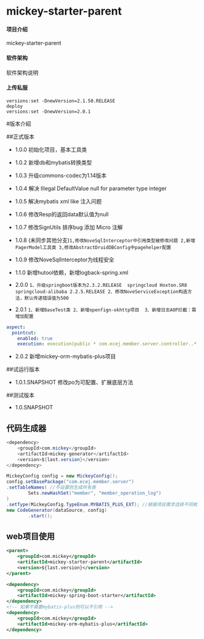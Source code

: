 # mickey-starter-parent

#### 项目介绍
mickey-starter-parent

#### 软件架构
软件架构说明

#### 上传私服
```
versions:set -DnewVersion=2.1.50.RELEASE
deploy
versions:set -DnewVersion=2.0.1
```
#版本介紹

##正式版本
* 1.0.0 初始化项目，基本工具类
* 1.0.2 新增db和mybatis转换类型
* 1.0.3 升级commons-codec为1.14版本
* 1.0.4 解决 Illegal DefaultValue null for parameter type integer
* 1.0.5 解决mybatis xml like 注入问题
* 1.0.6 修改Resp的返回data默认值为null
* 1.0.7 修改SignUtils 排序bug 添加 Micro 注解
* 1.0.8 (未同步其他分支)`1,修改NoveSqlInterceptor中引用类型被修改问题
         2,新增PagerModel工具类
         3,修改AbstractDruidDBConfig中pagehelper配置`
* 1.0.9 修改NoveSqlInterceptor为线程安全
* 1.1.0 新增hutool依赖，新增logback-spring.xml

* 2.0.0 `1、升级springboot版本为2.3.2.RELEASE 
                springcloud Hoxton.SR8
                springcloud-alibaba 2.2.5.RELEASE
         2、修改NoveServiceException构造方法，默认传递错误值为500`
  
* 2.0.1 `1、新增BaseTest类
         2、新增openfign-okhttp项目 
         3、新增日志AOP拦截：需增加配置`
  
``` yaml
aspect:
  pointcut:
    enabled: true
    execution: execution(public * com.ecej.member.server.controller..*.*(..))
```
* 2.0.2 新增mickey-orm-mybatis-plus项目

##试运行版本
* 1.0.1.SNAPSHOT 修改po为可配置、扩展底层方法

##测试版本
* 1.0.SNAPSHOT

## 代码生成器
``` java
<dependency>
    <groupId>com.mickey</groupId>
    <artifactId>mickey-generator</artifactId>
    <version>${last.version}</version>
</dependency>

MickeyConfig config = new MickeyConfig();
config.setBasePackage("com.ecej.member.server")
.setTableNames( //不设置则生成所有表
        Sets.newHashSet("member", "member_operation_log")
)
.setType(MickeyConfig.TypeEnum.MYBATIS_PLUS_EXT); //根据项目需求选择不同枚举
new CodeGenerator(dataSource, config)
        .start();
```

## web项目使用

```xml
<parent>
    <groupId>com.mickey</groupId>
    <artifactId>mickey-starter-parent</artifactId>
    <version>${last.version}</version>
</parent>

<dependency>
    <groupId>com.mickey</groupId>
    <artifactId>mickey-spring-boot-starter</artifactId>
</dependency>
<!-- 如果不需要mybatis-plus则可以不引用 -->
<dependency>
    <groupId>com.mickey</groupId>
    <artifactId>mickey-orm-mybatis-plus</artifactId>
</dependency>
```